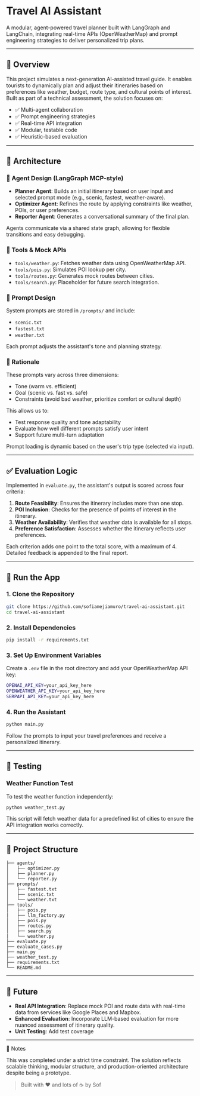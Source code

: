 # Travel AI Assistant

A modular, agent-powered travel planner built with LangGraph and LangChain, integrating real-time APIs (OpenWeatherMap) and prompt engineering strategies to deliver personalized trip plans.

---

## 🧭 Overview

This project simulates a next-generation AI-assisted travel guide. It enables tourists to dynamically plan and adjust their itineraries based on preferences like weather, budget, route type, and cultural points of interest. Built as part of a technical assessment, the solution focuses on:

* ✅ Multi-agent collaboration
* ✅ Prompt engineering strategies
* ✅ Real-time API integration
* ✅ Modular, testable code
* ✅ Heuristic-based evaluation

---

## 🧱 Architecture

### 🧠 Agent Design (LangGraph MCP-style)

* **Planner Agent**: Builds an initial itinerary based on user input and selected prompt mode (e.g., scenic, fastest, weather-aware).
* **Optimizer Agent**: Refines the route by applying constraints like weather, POIs, or user preferences.
* **Reporter Agent**: Generates a conversational summary of the final plan.

Agents communicate via a shared state graph, allowing for flexible transitions and easy debugging.

### 🧰 Tools & Mock APIs

* `tools/weather.py`: Fetches weather data using OpenWeatherMap API.
* `tools/pois.py`: Simulates POI lookup per city.
* `tools/routes.py`: Generates mock routes between cities.
* `tools/search.py`: Placeholder for future search integration.

### 📜 Prompt Design

System prompts are stored in `/prompts/` and include:

* `scenic.txt`
* `fastest.txt`
* `weather.txt`

Each prompt adjusts the assistant's tone and planning strategy.

###  🧠 Rationale

These prompts vary across three dimensions:

* Tone (warm vs. efficient)
* Goal (scenic vs. fast vs. safe)
* Constraints (avoid bad weather, prioritize comfort or cultural depth)

This allows us to:

* Test response quality and tone adaptability
* Evaluate how well different prompts satisfy user intent
* Support future multi-turn adaptation

Prompt loading is dynamic based on the user's trip type (selected via input).

---

## ✅ Evaluation Logic

Implemented in `evaluate.py`, the assistant's output is scored across four criteria:

1. **Route Feasibility**: Ensures the itinerary includes more than one stop.
2. **POI Inclusion**: Checks for the presence of points of interest in the itinerary.
3. **Weather Availability**: Verifies that weather data is available for all stops.
4. **Preference Satisfaction**: Assesses whether the itinerary reflects user preferences.

Each criterion adds one point to the total score, with a maximum of 4. Detailed feedback is appended to the final report.

---

## 🚀 Run the App

### 1. Clone the Repository

```bash
git clone https://github.com/sofiamejiamuro/travel-ai-assistant.git
cd travel-ai-assistant
```

### 2. Install Dependencies

```bash
pip install -r requirements.txt
```

### 3. Set Up Environment Variables

Create a `.env` file in the root directory and add your OpenWeatherMap API key:

```bash
OPENAI_API_KEY=your_api_key_here
OPENWEATHER_API_KEY=your_api_key_here
SERPAPI_API_KEY=your_api_key_here
```

### 4. Run the Assistant

```bash
python main.py
```

Follow the prompts to input your travel preferences and receive a personalized itinerary.

---

## 🧪 Testing

### Weather Function Test

To test the weather function independently:

```bash
python weather_test.py
```

This script will fetch weather data for a predefined list of cities to ensure the API integration works correctly.

---

## 📂 Project Structure

```
├── agents/
│   ├── optimizer.py
│   ├── planner.py
│   └── reporter.py
├── prompts/
│   ├── fastest.txt 
│   ├── scenic.txt
│   └── weather.txt
├── tools/
│   ├── pois.py 
|   ├── llm_factory.py
│   ├── pois.py
│   ├── routes.py
│   ├── search.py
|   └── weather.py
├── evaluate.py
├── evaluate_cases.py
├── main.py
├── weather_test.py
├── requirements.txt
└── README.md
```

---

## 📝 Future

* **Real API Integration**: Replace mock POI and route data with real-time data from services like Google Places and Mapbox.
* **Enhanced Evaluation**: Incorporate LLM-based evaluation for more nuanced assessment of itinerary quality.
* **Unit Testing**: Add test coverage
---

🙌 Notes

This was completed under a strict time constraint. The solution reflects scalable thinking, modular structure, and production-oriented architecture despite being a prototype.

> Built with ❤️ and lots of ☕ by Sof